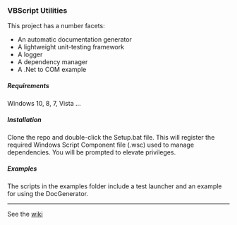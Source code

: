 ### VBScript Utilities

This project has a number facets:

- An automatic documentation generator
- A lightweight unit-testing framework
- A logger
- A dependency manager
- A .Net to COM example

##### Requirements

Windows 10, 8, 7, Vista ...

##### Installation

Clone the repo and double-click the Setup.bat file. This will register the required Windows Script Component file (.wsc) used to manage dependencies. You will be prompted to elevate privileges.

##### Examples

The scripts in the examples folder include a test launcher and an example for using the DocGenerator.

---

See the [wiki](../../wiki)
